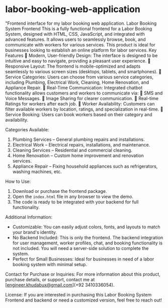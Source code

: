 # labor-booking-web-application
 "Frontend interface for my labor booking web application.
 Labor Booking System Frontend
This is a fully functional frontend for a Labor Booking System, designed with HTML, CSS, JavaScript, and integrated with advanced features. It allows users to seamlessly browse, book, and communicate with workers for various services. This product is ideal for businesses looking to establish an online platform for labor services.
 Key Features
	Modern, User-friendly Design: The interface is designed to be intuitive and easy to navigate, providing a pleasant user experience.
	Responsive Layout: The frontend is mobile-optimized and adapts seamlessly to various screen sizes (desktops, tablets, and smartphones).
	Service Categories: Users can choose from various service categories, including Plumbing, Electrical Work, Cleaning, Home Renovation, and Appliance Repair.
	Real-Time Communication: Integrated chatbot functionality allows customers and workers to communicate via:
	SMS and Voice Messages.
	Image Sharing for clearer communication.
	Real-time Ratings for workers after each job.
	Worker Availability: Customers can filter available workers by location, ratings, and specialization in real-time.
	Service Booking: Users can book workers based on their category and availability.

 Categories Available:
1. Plumbing Services – General plumbing repairs and installations.
2. Electrical Work – Electrical repairs, installations, and maintenance.
3. Cleaning Services – Residential and commercial cleaning.
4. Home Renovation – Custom home improvement and renovation services.
5. Appliance Repair – Fixing household appliances such as refrigerators, washing machines, etc.

 How to Use:
1. Download or purchase the frontend package.
2. Open the `index.html` file in any browser to view the demo.
3. The code is ready to be integrated with your backend for full functionality.

 Additional Information:
- Customizable: You can easily adjust colors, fonts, and layouts to match your brand's identity.
- No Backend Included: This is only the frontend. The backend integration for user management, worker profiles, chat, and booking functionality is not included. You will need a server-side solution to complete the system.
- Perfect for Small Businesses: Ideal for businesses in need of a labor booking system with minimal setup.

 Contact for Purchase or Inquiries:
For more information about this product, purchase details, or support, contact me at [engineer.khudabux@gmail.com](+92 3410336054).

 License:
If you are interested in purchasing this Labor Booking System Frontend and backend or need a customized version, feel free to reach out!
